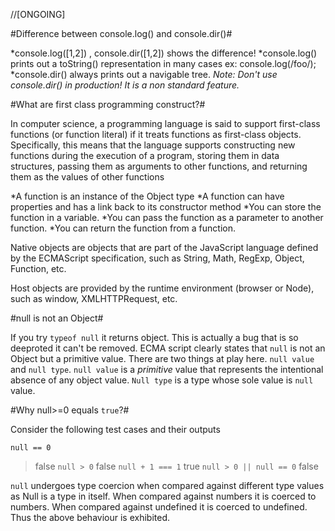//[ONGOING]

#Difference between console.log() and console.dir()#

*console.log([1,2]) , console.dir([1,2]) shows the difference!
*console.log() prints out a toString() representation in many cases ex: console.log(/foo/);
*console.dir() always prints out a navigable tree. 
_Note: Don't use console.dir() in production! It is a non standard feature._

#What are first class programming construct?#

In computer science, a programming language is said to support first-class functions (or function literal) if it treats functions as first-class objects. Specifically, this means that the language supports constructing new functions during the execution of a program, storing them in data structures, passing them as arguments to other functions, and returning them as the values of other functions

*A function is an instance of the Object type
*A function can have properties and has a link back to its constructor method
*You can store the function in a variable.
*You can pass the function as a parameter to another function.
*You can return the function from a function.


Native objects are objects that are part of the JavaScript language defined by the ECMAScript specification, such as String, Math, RegExp, Object, Function, etc.

Host objects are provided by the runtime environment (browser or Node), such as window, XMLHTTPRequest, etc.

#null is not an Object#

If you try  `typeof null` it returns object. This is actually a bug that is so deeproted it can't be removed.
ECMA script clearly states that `null` is not an Object but a primitive value.
There are two things at play here. `null value` and `null type`. `null value` is a *primitive* value that represents the intentional absence of any object value. `Null type` is a type whose sole value is `null ` value. 


#Why null>=0 equals `true`?#

Consider the following test cases and their outputs

`null == 0`
>false
`null > 0`
>false
`null + 1 === 1`
>true
`null > 0 || null == 0` 
>false

`null` undergoes type coercion when compared against different type values as Null is a type in itself.
When compared against numbers it is coerced to numbers.
When compared against undefined it is coerced to undefined.
Thus the above behaviour is exhibited.
